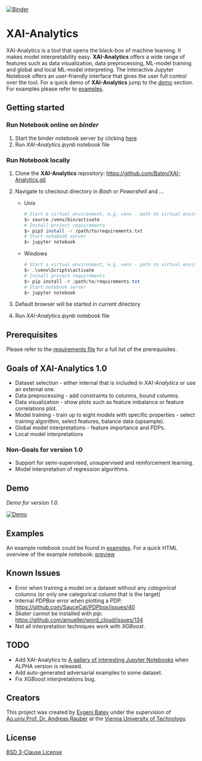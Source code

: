 [![Binder](https://mybinder.org/badge_logo.svg)](https://mybinder.org/v2/gh/Batev/XAI-Analytics/master)

# XAI-Analytics

XAI-Analytics is a tool that opens the black-box of machine learning. It makes model interpretability easy. 
**XAI-Analytics** offers a wide range of features such as data visualization, data preprocessing, ML-model training and global and local ML-model interpreting.
The interactive Jupyter Notebook offers an user-friendly interface that gives the user full control over the tool. 
For a quick demo of **XAI-Analytics** jump to the [demo](#demo) section. For examples please refer to [examples](#examples).

## Getting started

### Run Notebook online on _binder_

1. Start the binder notebook server by clicking [here](https://mybinder.org/v2/gh/Batev/XAI-Analytics/master) 
2. Run *XAI-Analytics.ipynb* notebook file

### Run Notebook locally

1. Clone the **XAI-Analytics** repository: https://github.com/Batev/XAI-Analytics.git
1. Navigate to checkout directory in _Bash_ or _Powershell_ and ...

    * Unix

        ```bash
        # Start a virtual environment, e.g. venv - path to virtual environment
        $> source /venv/bin/activate
        # Install project requirements
        $> pip3 install -r /path/to/requirements.txt
        # Start notebook server
        $> jupyter notebook
        ```

    * Windows

        ```powershell
        # Start a virtual environment, e.g. venv - path to virtual environment
        $> .\venv\Scripts\activate
        # Install project requirements
        $> pip install -r /path/to/requirements.txt
        # Start notebook server
        $> jupyter notebook
        ```

1. Default browser will be started in current directory
1. Run *XAI-Analytics.ipynb* notebook file

## Prerequisites

Please refer to the [requirements file](requirements.txt) for a full list of the prerequisites.

## Goals of XAI-Analytics 1.0

* Dataset selection - either internal that is included in *XAI-Analytics* or use an external one.
* Data preprocessing - add constraints to columns, bound columns.
* Data visualization - show plots such as feature imbalance or feature correlations plot.
* Model training - train up to eight models with specific properties - select training algorithm, select features, balance data (upsample).
* Global model interpretations - feature importance and PDPs. 
* Local model interpretations

### Non-Goals for version 1.0

* Support for semi-supervised, unsupervised and reinforcement learning.
* Model interpretation of regression algorithms.

## <a name="demo"></a>Demo

_Demo for version 1.0._

[![Demo](https://img.youtube.com/vi/x-FImaqYme8/0.jpg)](https://www.youtube.com/watch?v=x-FImaqYme8)

##  <a name="examples"></a>Examples
An example notebook could be found in [examples](https://github.com/Batev/XAI-Analytics/tree/master/examples). For a quick HTML overview of the example notebook: [preview](https://htmlpreview.github.io/?https://github.com/Batev/XAI-Analytics/blob/master/examples/XAI-Example.html)

## Known Issues

* Error when training a model on a dataset without any *categorical* columns (or only one categorical column that is the target)
* Internal *PDPBox* error when plotting a PDP: https://github.com/SauceCat/PDPbox/issues/40
* *Skater* cannot be installed with *pip*: https://github.com/amueller/word_cloud/issues/134
* Not all interpretation techniques work with *XGBoost*.

## TODO

* Add XAI-Analytics to [A gallery of interesting Jupyter Notebooks](https://github.com/jupyter/jupyter/wiki/A-gallery-of-interesting-Jupyter-Notebooks) when ALPHA version is released.
* Add auto-generated adversarial examples to some dataset.
* Fix *XGBoost* interpretations bug.

## Creators

This project was created by [Evgeni Batev](https://www.linkedin.com/in/evgeni-batev-49124b40/) under the supervision of [Ao.univ.Prof. Dr. Andreas Rauber](http://www.ifs.tuwien.ac.at/~andi/) at the [Vienna University of Technology](https://www.tuwien.at/en/).

## License

[BSD 3-Clause License](LICENSE)
